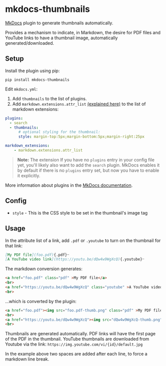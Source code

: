 # mkdocs-thumbnails

[MkDocs](https://www.mkdocs.org/) plugin to generate thumbnails automatically.

Provides a mechanism to indicate, in Markdown, the desire for PDF files and YouTube links to have a thumbnail image, automatically generated/downloaded.

## Setup

Install the plugin using pip:

`pip install mkdocs-thumbnails`

Edit `mkdocs.yml`:  
1. Add `thumbnails` to the list of plugins.  
2. Add `markdown.extensions.attr_list` [(explained here)](https://python-markdown.github.io/extensions/attr_list/) to the list of markdown extensions:


```yaml
plugins:
  - search
  - thumbnails:
      # optional styling for the thumbnail:
      style: margin-top:5px;margin-bottom:5px;margin-right:25px  

markdown_extensions:
    - markdown.extensions.attr_list 
```
> **Note:** The extension If you have no `plugins` entry in your config file yet, you'll likely also want to add the `search` plugin. MkDocs enables it by default if there is no `plugins` entry set, but now you have to enable it explicitly.

More information about plugins in the [MkDocs documentation](http://www.mkdocs.org/user-guide/plugins/).

## Config

* `style` - This is the CSS style to be set in the thumbnail's image tag

## Usage
In the attribute list of a link, add `.pdf` or `.youtube` to turn on the thumbnail for that link:
```markdown
[My PDF file](foo.pdf){.pdf}⸱⸱
[A YouTube video link](https://youtu.be/dQw4w9WgXcQ){.youtube}⸱⸱  

```

The markdown conversion generates:
```html
<a href="foo.pdf" class="pdf" >My PDF file</a>
<br>
<a href="https://youtu.be/dQw4w9WgXcQ" class="youtube" >A YouTube video link</a>
<br>
```

...which is converted by the plugin:
```html
<a href="foo.pdf"><img src="foo.pdf-thumb.png" class="pdf" >My PDF file</a>
<br>
<a href="https://youtu.be/dQw4w9WgXcQ"><img src="dQw4w9WgXcQ-thumb.png" class="youtube" >A YouTube video link</a>
<br>
```
Thumbnails are generated automatically.  PDF links will have the first page of the PDF in the thumbnail.  YouTube thumbnails are downloaded from Youtube via the link: `https://img.youtube.com/vi/{id}/default.jpg`

In the example above two spaces are added after each line, to force a markdown line break.


